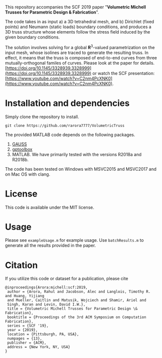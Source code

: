 This repository accompanies the SCF 2019 paper "**Volumetric Michell Trusses for Parametric Design & Fabrication**".

The code takes in as input a) a 3D tetrahedral mesh, and b) Dirichlet (fixed points) and Neumann (static loads) boundary conditions, and produces a 3D truss structure whose elements follow the stress field induced by the given boundary conditions.

The solution involves solving for a global **R**<sup>3</sup>-valued parametrization on the input mesh, whose isolines are traced to generate the resulting truss. In effect, it means that the truss is composed of end-to-end curves from three mutually-orthogonal familes of curves. Please look at the paper for details. [https://doi.org/10.1145/3328939.3328999](https://doi.org/10.1145/3328939.3328999) or watch the SCF presentation: [https://www.youtube.com/watch?v=C2nm4PcXNK0](https://www.youtube.com/watch?v=C2nm4PcXNK0).

# Installation and dependencies

Simply clone the repository to install.

`git clone https://github.com/rarora7777/VolumetricTruss`

The provided MATLAB code depends on the following packages.
1. [GAUSS](https://github.com/dilevin/GAUSS)
2. [gptoolbox](https://github.com/alecjacobson/gptoolbox/)
3. MATLAB. We have primarily tested with the versions R2018a and R2018b.

The code has been tested on Windows with MSVC2015 and MSVC2017 and on Mac OS with clang.

# License

This code is available under the MIT license.

# Usage

Please see `exampleUsage.m` for example usage. Use `batchResults.m` to generate all the results provided in the paper.

# Citation

If you utilize this code or dataset for a publication, please cite

```
@inproceedings{Arora:michell:scf:2019,
 author = {Arora, Rahul and Jacobson, Alec and Langlois, Timothy R. and Huang, Yijiang 
 and Mueller, Caitlin and Matusik, Wojciech and Shamir, Ariel and 
 Singh, Karan and Levin, David I.W.},
 title = {Volumetric Michell Trusses for Parametric Design \& Fabrication},
 booktitle = {Proceedings of the 3rd ACM Symposium on Computation Fabrication},
 series = {SCF '19},
 year = {2019},
 location = {Pittsburgh, PA, USA},
 numpages = {13},
 publisher = {ACM},
 address = {New York, NY, USA}
}
```
